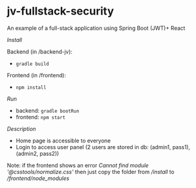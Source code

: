 # jv-fullstack-security
An example of a full-stack application using Spring Boot (JWT)+ React

*Install*

Backend (in /backend-jv):
- `gradle build`

Frontend (in /frontend):
- `npm install`

*Run*

- backend: `gradle bootRun`
- frontend: `npm start`

*Description*

- Home page is accessible to everyone
- Login to access user panel (2 users are stored in db: (admin1, pass1), (admin2, pass2))

Note: if the frontend shows an error *Cannot find module '@csstools/normalize.css'* then just copy the folder
from */install* to */frontend/node_modules*